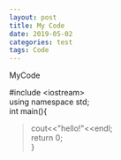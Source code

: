 ```yaml
---
layout: post
title: My Code
date: 2019-05-02
categories: test
tags: Code
---
```


MyCode

#include \<iostream><br>
using namespace std;<br>
int main(){<br>
>cout<<"hello!"<<endl; <br>
>return 0;		<br>
}
